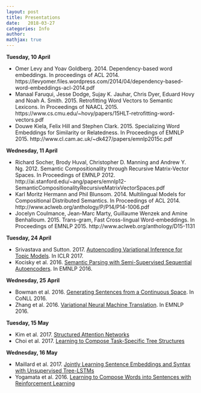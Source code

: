 ```yaml
---
layout: post
title: Presentations
date:   2018-03-27
categories: Info
author:
mathjax: true
---
```


<b>Tuesday, 10 April</b>


<ul>
<li>Omer Levy and Yoav Goldberg. 2014. Dependency-based word embeddings. In
 proceedings of ACL 2014.
<a>https://levyomer.files.wordpress.com/2014/04/dependency-based-word-embeddings-acl-2014.pdf</a>
</li>
<li>
Manaal Faruqui, Jesse Dodge, Sujay K. Jauhar, Chris Dyer, Eduard Hovy and Noah A. Smith. 2015. Retrofitting Word Vectors to Semantic Lexicons. In
Proceedings of NAACL 2015.
<a>https://www.cs.cmu.edu/~hovy/papers/15HLT-retrofitting-word-vectors.pdf</a>
</li>
<li>
Douwe Kiela, Felix Hill and Stephen Clark. 2015. Specializing Word Embeddings for Similarity or Relatedness. In
Proceedings of EMNLP 2015.
<a>http://www.cl.cam.ac.uk/~dk427/papers/emnlp2015c.pdf</a>
</li>
</ul>

<b>Wednesday, 11 April</b>

<ul>
 <li>
  Richard Socher, Brody Huval, Christopher D. Manning and Andrew Y. Ng. 2012. Semantic Compositionality through Recursive Matrix-Vector Spaces. In Proceedings of EMNLP 2012.
  <a>http://ai.stanford.edu/~ang/papers/emnlp12-SemanticCompositionalityRecursiveMatrixVectorSpaces.pdf</a>
 </li>
 
 <li>
 Karl Moritz Hermann and Phil Blunsom. 2014. Multilingual Models for Compositional Distributed Semantics. In
Proceedings of ACL 2014.
 <a>http://www.aclweb.org/anthology/P/P14/P14-1006.pdf</a>
 </li>
 
 <li>
 Jocelyn Coulmance, Jean-Marc Marty, Guillaume Wenzek and Amine Benhalloum. 2015. Trans-gram, Fast Cross-lingual Word-embeddings. In Proceedings of EMNLP 2015.
 <a>http://www.aclweb.org/anthology/D15-1131</a>
 </li>
 </ul>


**Tuesday, 24 April**

* Srivastava and Sutton. 2017. [Autoencoding Variational Inference for Topic Models](https://arxiv.org/pdf/1703.01488.pdf). In ICLR 2017.
* Kocisky et al. 2016. [Semantic Parsing with Semi-Supervised Sequential Autoencoders](http://www.aclweb.org/anthology/D/D16/D16-1116.pdf). In EMNLP 2016.

**Wednesday, 25 April**

* Bowman et al. 2016. [Generating Sentences from a Continuous Space](http://www.aclweb.org/anthology/K/K16/K16-1002.pdf). In CoNLL 2016.
* Zhang et al. 2016. [Variational Neural Machine Translation](https://www.aclweb.org/anthology/D16-1050). In EMNLP 2016.



**Tuesday, 15 May**

* Kim et al. 2017. [Structured Attention Networks](https://arxiv.org/pdf/1702.00887.pdf)
* Choi et al. 2017. [Learning to Compose Task-Specific Tree Structures](https://arxiv.org/pdf/1707.02786.pdf)

**Wednesday, 16 May**
    
* Maillard et al. 2017. [Jointly Learning Sentence Embeddings and Syntax with Unsupervised Tree-LSTMs](https://arxiv.org/pdf/1705.09189.pdf)
* Yogamata et al. 2016. [Learning to Compose Words into Sentences with Reinforcement Learning](https://arxiv.org/pdf/1611.09100.pdf)
